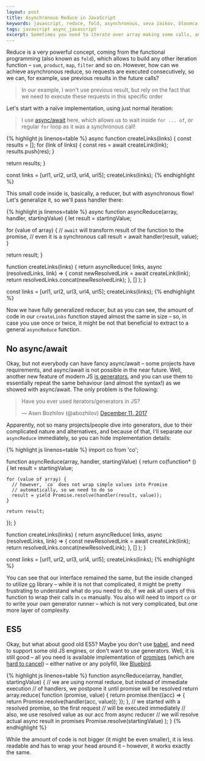 ```yaml
---
layout: post
title: Asynchronous Reduce in JavaScript
keywords: javascript, reduce, fold, asynchronous, seva zaikov, bloomca, promises, iterators, generators, map, filter
tags: javascript async_javascript
excerpt: Sometimes you need to iterate over array making some calls, and use result in the following call (don't ask my why). Here is how you can do it.
---
```


Reduce is a very powerful concept, coming from the functional programming (also known as `fold`), which allows to build any other iteration function – `sum`, `product`, `map`, `filter` and so on. However, how can we achieve asynchronous reduce, so requests are executed consecutively, so we can, for example, use previous results in the future calls?

> In our example, I won't use previous result, but rely on the fact that we need to execute these requests in this specific order

Let's start with a naïve implementation, using just normal iteration:

> I use [async/await](https://developer.mozilla.org/en-US/docs/Web/JavaScript/Reference/Statements/async_function) here, which allows us to wait inside `for ... of`, or regular `for` loop as it was a synchronous call!

{% highlight js linenos=table %}
async function createLinks(links) {
  const results = [];
  for (link of links) {
    const res = await createLink(link);
    results.push(res);
  }
  
  return results;
}

const links = [url1, url2, url3, url4, url5];
createLinks(links);
{% endhighlight %}

This small code inside is, basically, a reducer, but with asynchronous flow! Let's generalize it, so we'll pass handler there:

{% highlight js linenos=table %}
async function asyncReduce(array, handler, startingValue) {
  let result = startingValue;

  for (value of array) {
    // `await` will transform result of the function to the promise,
    // even it is a synchronous call
    result = await handler(result, value);
  }

  return result;
}

function createLinks(links) {
  return asyncReduce(
    links,
    async (resolvedLinks, link) => {
      const newResolvedLink = await createLink(link);
      return resolvedLinks.concat(newResolvedLink);
    },
    []
  );
}

const links = [url1, url2, url3, url4, url5];
createLinks(links);
{% endhighlight %}

Now we have fully generalized reducer, but as you can see, the amount of code in our `createLinks` function stayed almost the same in size – so, in case you use once or twice, it might be not that beneficial to extract to a general `asyncReduce` function.

## No async/await

Okay, but not everybody can have fancy async/await – some projects have requirements, and async/await is not possible in the near future. Well, another new feature of modern JS [is generators](http://blog.bloomca.me/2017/12/19/how-to-use-generators.html), and you can use them to essentially repeat the same behaviour (and almost the syntax!) as we showed with async/await. The only problem is the following:

<blockquote class="twitter-tweet" data-lang="en"><p lang="en" dir="ltr">Have you ever used iterators/generators in JS?</p>&mdash; Asen Bozhilov (@abozhilov) <a href="https://twitter.com/abozhilov/status/940322101772374016?ref_src=twsrc%5Etfw">December 11, 2017</a></blockquote>
<script async src="https://platform.twitter.com/widgets.js" charset="utf-8"></script>

Apparently, not so many projects/people dive into generators, due to their complicated nature and alternatives, and because of that, I'll separate our `asyncReduce` immediately, so you can hide implementation details:

{% highlight js linenos=table %}
import co from 'co';

function asyncReduce(array, handler, startingValue) {
  return co(function* () {
    let result = startingValue;

    for (value of array) {
      // however, `co` does not wrap simple values into Promise
      // automatically, so we need to do so
      result = yield Promise.resolve(handler(result, value));
    }

    return result;
  });
}

function createLinks(links) {
  return asyncReduce(
    links,
    async (resolvedLinks, link) => {
      const newResolvedLink = await createLink(link);
      return resolvedLinks.concat(newResolvedLink);
    },
    []
  );
}

const links = [url1, url2, url3, url4, url5];
createLinks(links);
{% endhighlight %}

You can see that our interface remained the same, but the inside changed to utilize [co](https://github.com/tj/co) library – while it is not that complicated, it might be pretty frustrating to understand what do you need to do, if we ask all users of this function to wrap their calls in `co` manually. You also will need to import `co` or to write your own generator runner – which is not very complicated, but one more layer of complexity.

## ES5

Okay, but what about good old ES5? Maybe you don't use [babel](https://babeljs.io/), and need to support some old JS engines, or don't want to use generators. Well, it is still good – all you need is available implementation of [promises](https://developer.mozilla.org/en/docs/Web/JavaScript/Reference/Global_Objects/Promise) (which are [hard to cancel](http://blog.bloomca.me/2017/12/04/how-to-cancel-your-promise.html)) – either native or any polyfill, like [Bluebird](http://bluebirdjs.com/docs/getting-started.html).

{% highlight js linenos=table %}
function asyncReduce(array, handler, startingValue) {
  // we are using normal reduce, but instead of immediate execution
  // of handlers, we postpone it until promise will be resolved
  return array.reduce(
    function (promise, value) {
      return promise.then((acc) => {
        return Promise.resolve(handler(acc, value));
      });
    },
    // we started with a resolved promise, so the first request
    // will be executed immediately
    // also, we use resolved value as our acc from async reducer
    // we will resolve actual async result in promises
    Promise.resolve(startingValue)
  );
}
{% endhighlight %}

While the amount of code is not bigger (it might be even smaller), it is less readable and has to wrap your head around it – however, it works exactly the same.
